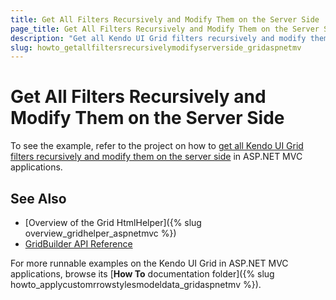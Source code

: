 ```yaml
---
title: Get All Filters Recursively and Modify Them on the Server Side
page_title: Get All Filters Recursively and Modify Them on the Server Side | Kendo UI Grid HtmlHelper for ASP.NET MVC
description: "Get all Kendo UI Grid filters recursively and modify them on the server side in ASP.NET MVC applications."
slug: howto_getallfiltersrecursivelymodifyserverside_gridaspnetmv
---
```


# Get All Filters Recursively and Modify Them on the Server Side

To see the example, refer to the project on how to [get all Kendo UI Grid filters recursively and modify them on the server side](https://github.com/telerik/ui-for-aspnet-mvc-examples/tree/master/grid/grid-get-all-filters-recursively-and-modify-them-on-server) in ASP.NET MVC applications.

## See Also

* [Overview of the Grid HtmlHelper]({% slug overview_gridhelper_aspnetmvc %})
* [GridBuilder API Reference](http://docs.telerik.com/aspnet-mvc/api/Kendo.Mvc.UI.Fluent/GridBuilder)

For more runnable examples on the Kendo UI Grid in ASP.NET MVC applications, browse its [**How To** documentation folder]({% slug howto_applycustomrrowstylesmodeldata_gridaspnetmv %}).
